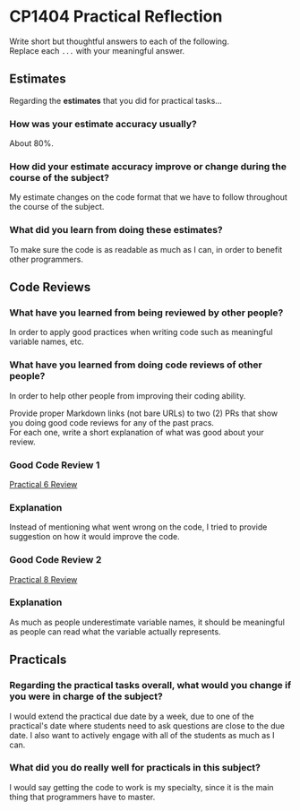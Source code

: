 # CP1404 Practical Reflection

Write short but thoughtful answers to each of the following.  
Replace each `...` with your meaningful answer.

## Estimates

Regarding the **estimates** that you did for practical tasks...

### How was your estimate accuracy usually?
About 80%.

### How did your estimate accuracy improve or change during the course of the subject?
My estimate changes on the code format that we have to follow throughout the course of the subject.

### What did you learn from doing these estimates?
To make sure the code is as readable as much as I can, in order to benefit other programmers.

## Code Reviews

### What have you learned from being reviewed by other people?
In order to apply good practices when writing code such as meaningful variable names, etc.

### What have you learned from doing code reviews of other people?
In order to help other people from improving their coding ability.

Provide proper Markdown links (not bare URLs) to two (2) PRs that show you doing good code reviews for any of the past
pracs.  
For each one, write a short explanation of what was good about your review.

### Good Code Review 1

[Practical 6 Review](https://github.com/litiansu0/cp1404practicals/pull/2)

### Explanation
Instead of mentioning what went wrong on the code, I tried to provide suggestion on how it would improve the code.

### Good Code Review 2
[Practical 8 Review](https://github.com/mayur-ramesh/cp1404practicals/pull/4#pullrequestreview-2745190093)

### Explanation
As much as people underestimate variable names, it should be meaningful as people can read what the variable actually represents.

## Practicals

### Regarding the **practical tasks** overall, what would you change if you were in charge of the subject?
I would extend the practical due date by a week, due to one of the practical's date where students need to ask questions are close to the due date.
I also want to actively engage with all of the students as much as I can.

### What did you do really well for practicals in this subject?
I would say getting the code to work is my specialty, since it is the main thing that programmers have to master.
